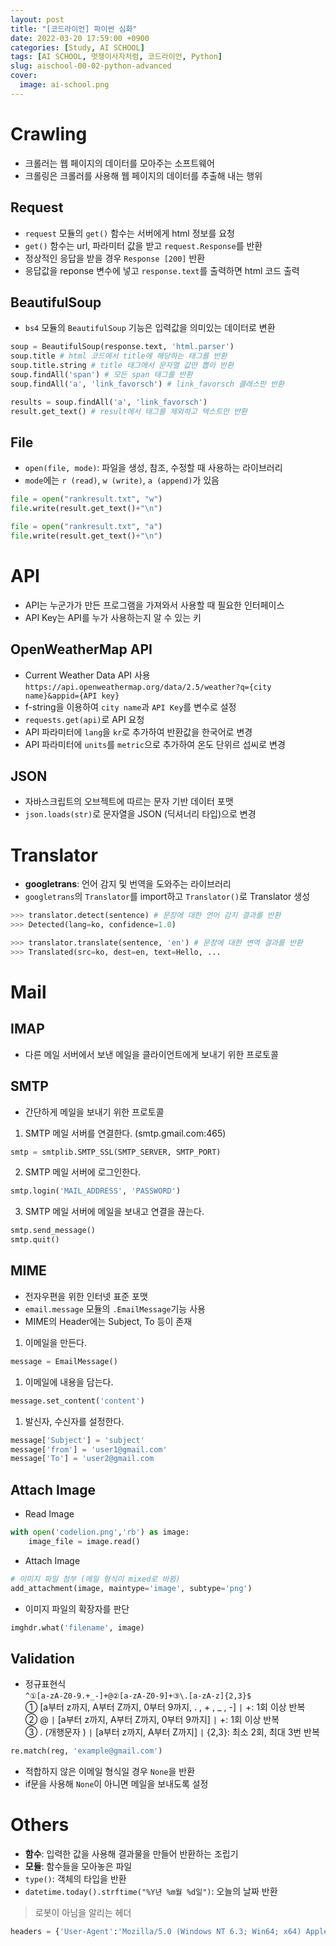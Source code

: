 ```yaml
---
layout: post
title: "[코드라이언] 파이썬 심화"
date: 2022-03-20 17:59:00 +0900
categories: [Study, AI SCHOOL]
tags: [AI SCHOOL, 멋쟁이사자처럼, 코드라이언, Python]
slug: aischool-00-02-python-advanced
cover:
  image: ai-school.png
---
```


# Crawling
- 크롤러는 웹 페이지의 데이터를 모아주는 소프트웨어
- 크롤링은 크롤러를 사용해 웹 페이지의 데이터를 추출해 내는 행위

## Request
- `request` 모듈의 `get()` 함수는 서버에게 html 정보를 요청
-  `get()` 함수는 url, 파라미터 값을 받고 `request.Response`를 반환
- 정상적인 응답을 받을 경우 `Response [200]` 반환
- 응답값을 reponse 변수에 넣고 `response.text`를 출력하면 html 코드 출력

## BeautifulSoup
- `bs4` 모듈의 `BeautifulSoup` 기능은 입력값을 의미있는 데이터로 변환

```python
soup = BeautifulSoup(response.text, 'html.parser')
soup.title # html 코드에서 title에 해당하는 태그를 반환
soup.title.string # title 태그에서 문자열 값만 뽑아 반환
soup.findAll('span') # 모든 span 태그를 반환
soup.findAll('a', 'link_favorsch') # link_favorsch 클래스만 반환
```

```python
results = soup.findAll('a', 'link_favorsch')
result.get_text() # result에서 태그를 제외하고 텍스트만 반환
```

## File
- `open(file, mode)`: 파일을 생성, 참조, 수정할 때 사용하는 라이브러리
- `mode`에는 `r (read)`, `w (write)`, `a (append)`가 있음

```python
file = open("rankresult.txt", "w")
file.write(result.get_text()+"\n")
```

```python
file = open("rankresult.txt", "a")
file.write(result.get_text()+"\n")
```

# API
- API는 누군가가 만든 프로그램을 가져와서 사용할 때 필요한 인터페이스
- API Key는 API를 누가 사용하는지 알 수 있는 키

## OpenWeatherMap API
- Current Weather Data API 사용    
`https://api.openweathermap.org/data/2.5/weather?q={city name}&appid={API key}`
- f-string을 이용하여 `city name`과 `API Key`를 변수로 설정
- `requests.get(api)`로 API 요청
- API 파라미터에 `lang`을 `kr`로 추가하여 반환값을 한국어로 변경
- API 파라미터에 `units`를 `metric`으로 추가하여 온도 단위르 섭씨로 변경

## JSON
- 자바스크립트의 오브젝트에 따르는 문자 기반 데이터 포맷
- `json.loads(str)`로 문자열을 JSON (딕셔너리 타입)으로 변경

# Translator
- **googletrans**: 언어 감지 및 번역을 도와주는 라이브러리
- `googletrans`의 `Translator`를 import하고 `Translator()`로 Translator 생성

```python
>>> translator.detect(sentence) # 문장에 대한 언어 감지 결과를 반환
>>> Detected(lang=ko, confidence=1.0)

>>> translator.translate(sentence, 'en') # 문장에 대한 변역 결과를 반환
>>> Translated(src=ko, dest=en, text=Hello, ...
```

# Mail

## IMAP
- 다른 메일 서버에서 보낸 메일을 클라이언트에게 보내기 위한 프로토콜

## SMTP
- 간단하게 메일을 보내기 위한 프로토콜

1. SMTP 메일 서버를 연결한다. (smtp.gmail.com:465)

```python
smtp = smtplib.SMTP_SSL(SMTP_SERVER, SMTP_PORT)
```

2. SMTP 메일 서버에 로그인한다.

```python
smtp.login('MAIL_ADDRESS', 'PASSWORD')
```

3. SMTP 메일 서버에 메일을 보내고 연결을 끊는다.

```python
smtp.send_message()
smtp.quit()
```

## MIME
- 전자우편을 위한 인터넷 표준 포맷
- `email.message` 모듈의 `.EmailMessage`기능 사용
- MIME의 Header에는 Subject, To 등이 존재

1. 이메일을 만든다.

```python
message = EmailMessage()
```

1. 이메일에 내용을 담는다.

```python
message.set_content('content')
```

1. 발신자, 수신자를 설정한다.

```python
message['Subject'] = 'subject'
message['from'] = 'user1@gmail.com'
message['To'] = 'user2@gmail.com
```

## Attach Image
- Read Image

```python
with open('codelion.png','rb') as image:
    image_file = image.read()
```

- Attach Image

```python
# 이미지 파일 첨부 (메일 형식이 mixed로 바뀜)
add_attachment(image, maintype='image', subtype='png')
```

- 이미지 파일의 확장자를 판단

```python
imghdr.what('filename', image)
```

## Validation
- 정규표현식   
`^①[a-zA-Z0-9.+_-]+@②[a-zA-Z0-9]+③\.[a-zA-z]{2,3}$`   
① [a부터 z까지, A부터 Z까지, 0부터 9까지, . , + , _ , -] `|` +: 1회 이상 반복   
② @ `|` [a부터 z까지, A부터 Z까지, 0부터 9까지] `|` +: 1회 이상 반복   
③ . (개행문자 \) `|` [a부터 z까지, A부터 Z까지] `|` {2,3}: 최소 2회, 최대 3번 반복

```python
re.match(reg, 'example@gmail.com')
```

- 적합하지 않은 이메일 형식일 경우 `None`을 반환
- if문을 사용해 `None`이 아니면 메일을 보내도록 설정

# Others
- **함수**: 입력한 값을 사용해 결과물을 만들어 반환하는 조립기
- **모듈**: 함수들을 모아놓은 파일
- `type()`: 객체의 타입을 반환
- `datetime.today().strftime("%Y년 %m월 %d일")`: 오늘의 날짜 반환

> 로봇이 아님을 알리는 헤더

```python
headers = {'User-Agent':'Mozilla/5.0 (Windows NT 6.3; Win64; x64) AppleWebKit/537.36 (KHTML, like Gecko) Chrome/63.0.3239.132 Safari/537.36'}
```